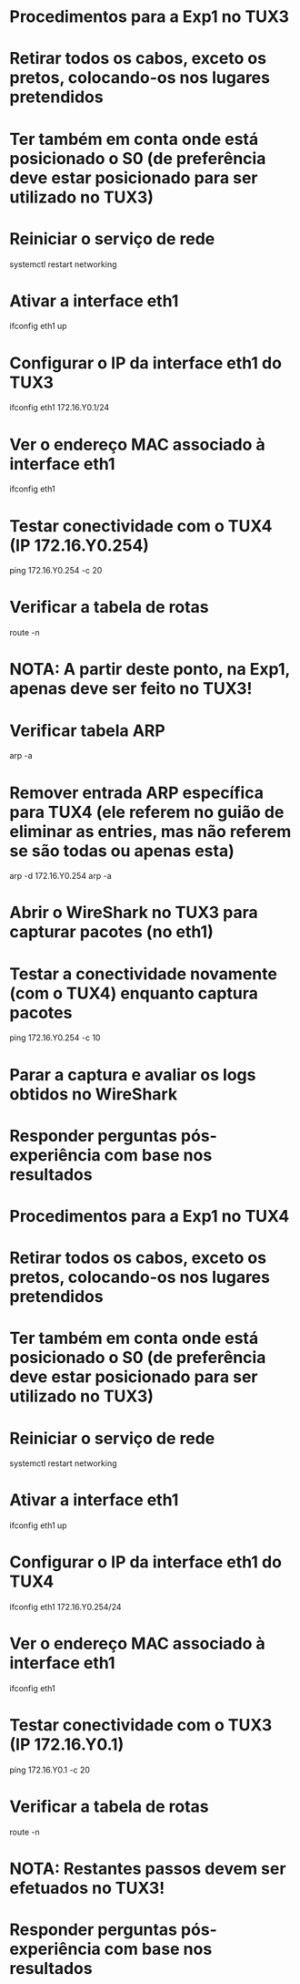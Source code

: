 # Procedimentos para a Exp1 no TUX3

# Retirar todos os cabos, exceto os pretos, colocando-os nos lugares pretendidos
# Ter também em conta onde está posicionado o S0 (de preferência deve estar posicionado para ser utilizado no TUX3)

# Reiniciar o serviço de rede
systemctl restart networking

# Ativar a interface eth1
ifconfig eth1 up

# Configurar o IP da interface eth1 do TUX3
ifconfig eth1 172.16.Y0.1/24

# Ver o endereço MAC associado à interface eth1
ifconfig eth1

# Testar conectividade com o TUX4 (IP 172.16.Y0.254)
ping 172.16.Y0.254 -c 20

# Verificar a tabela de rotas
route -n

# NOTA: A partir deste ponto, na Exp1, apenas deve ser feito no TUX3!
# Verificar tabela ARP
arp -a 

# Remover entrada ARP específica para TUX4 (ele referem no guião de eliminar as entries, mas não referem se são todas ou apenas esta)
arp -d 172.16.Y0.254
arp -a

# Abrir o WireShark no TUX3 para capturar pacotes (no eth1)

# Testar a conectividade novamente (com o TUX4) enquanto captura pacotes
ping 172.16.Y0.254 -c 10

# Parar a captura e avaliar os logs obtidos no WireShark
# Responder perguntas pós-experiência com base nos resultados


# Procedimentos para a Exp1 no TUX4

# Retirar todos os cabos, exceto os pretos, colocando-os nos lugares pretendidos
# Ter também em conta onde está posicionado o S0 (de preferência deve estar posicionado para ser utilizado no TUX3)

# Reiniciar o serviço de rede
systemctl restart networking

# Ativar a interface eth1
ifconfig eth1 up

# Configurar o IP da interface eth1 do TUX4
ifconfig eth1 172.16.Y0.254/24

# Ver o endereço MAC associado à interface eth1
ifconfig eth1

# Testar conectividade com o TUX3 (IP 172.16.Y0.1)
ping 172.16.Y0.1 -c 20

# Verificar a tabela de rotas
route -n

# NOTA: Restantes passos devem ser efetuados no TUX3!
# Responder perguntas pós-experiência com base nos resultados